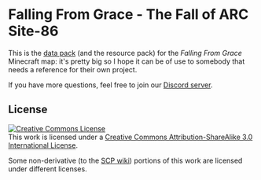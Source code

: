 # Falling From Grace - The Fall of ARC Site-86

This is the [data pack](https://minecraft.gamepedia.com/Data_Pack) (and the resource pack) for the _Falling From Grace_ Minecraft map: it's pretty big so I hope it can be of use to somebody that needs a reference for their own project.

If you have more questions, feel free to join our [Discord server](https://u.ronthecookie.me/ffgdisc).

## License

<a rel="license" href="http://creativecommons.org/licenses/by-sa/3.0/"><img alt="Creative Commons License" style="border-width:0" src="https://i.creativecommons.org/l/by-sa/3.0/88x31.png" /></a><br />This work is licensed under a <a rel="license" href="http://creativecommons.org/licenses/by-sa/3.0/">Creative Commons Attribution-ShareAlike 3.0 International License</a>.

Some non-derivative (to the [SCP wiki](https://scp-wiki.wikidot.com/)) portions of this work are licensed under different licenses.
